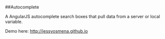 ##Autocomplete 

A AngularJS autocomplete search boxes that pull data from a server or local variable.

Demo here: http://jessyosmena.github.io
